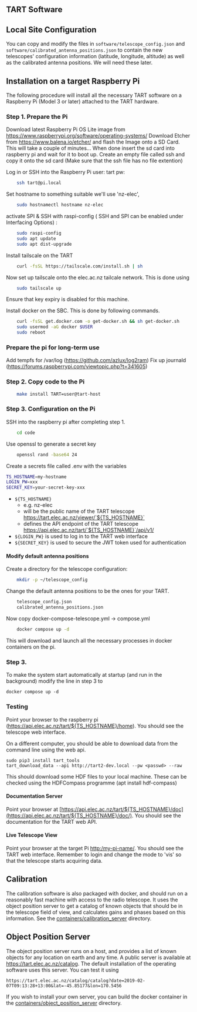 ## TART Software


## Local Site Configuration

You can copy and modify the files in `software/telescope_config.json` and `software/calibrated_antenna_positions.json`
to contain the new telescopes' configuration information (latitude, longitude, altitude) as well as the calibrated antenna positions.
We will need these later.


## Installation on a target Raspberry Pi

The following procedure will install all the necessary TART software on a Raspberry Pi (Model 3 or later) attached to the TART hardware.

### Step 1. Prepare the Pi

Download latest Raspberry Pi OS Lite image from https://www.raspberrypi.org/software/operating-systems/
Download Etcher from https://www.balena.io/etcher/ and flash the Image onto a SD Card.
This will take a couple of minutes... When done insert the sd card into raspberry pi and wait for it to boot up.
Create an empty file called ssh and copy it onto the sd card (Make sure that the ssh file has no file extention)

Log in or SSH into the Raspberry Pi
   user: tart
    pw: <xxxxxxx>

```bash
    ssh tart@pi.local
```

Set hostname to something suitable we'll use 'nz-elec',
```bash
    sudo hostnamectl hostname nz-elec
```
activate SPI & SSH with raspi-config ( SSH and SPI can be enabled under Interfacing Options) :
```bash
    sudo raspi-config
    sudo apt update
    sudo apt dist-upgrade
```
Install tailscale on the TART
```bash
    curl -fsSL https://tailscale.com/install.sh | sh
```
Now set up tailscale onto the elec.ac.nz tailcale network. This is done using
```bash
    sudo tailscale up
```
Ensure that key expiry is disabled for this machine.

Install docker on the SBC. This is done by following commands.
```bash
    curl -fsSL get.docker.com -o get-docker.sh && sh get-docker.sh
    sudo usermod -aG docker $USER
    sudo reboot
```
### Prepare the pi for long-term use

Add tempfs for /var/log (https://github.com/azlux/log2ram)
Fix up journald (https://forums.raspberrypi.com/viewtopic.php?t=341605)

### Step 2. Copy code to the Pi
```bash
    make install TART=user@tart-host
```
### Step 3. Configuration on the Pi

SSH into the raspberry pi after completing step 1.
```bash
    cd code
```
Use openssl to generate a secret key
```bash
    openssl rand -base64 24
```
Create a secrets file called .env with the variables
```bash
TS_HOSTNAME=my-hostname
LOGIN_PW=xxx
SECRET_KEY=your-secret-key-xxx
```

- `${TS_HOSTNAME}`
    - e.g. nz-elec
    - will be the public name of the TART telescope https://tart.elec.ac.nz/viewer/`${TS_HOSTNAME}`
    - defines the API endpoint of the TART telescope https://api.elec.ac.nz/tart/`${TS_HOSTNAME}`/api/v1/
- `${LOGIN_PW}` is used to log in to the TART web interface
- `${SECRET_KEY}` is used to secure the JWT token used for authentication


#### Modify default antenna positions

Create a directory for the telescope configuration:
```bash
    mkdir -p ~/telescope_config
```
Change the default antenna positions to be the ones for your TART.
```bash
    telescope_config.json
    calibrated_antenna_positions.json
```
Now copy docker-compose-telescope.yml -> compose.yml
```bash
    docker compose up -d
```
This will download and launch all the necessary processes in docker containers on the pi.

### Step 3.

To make the system start automatically at startup (and run in the background) modify the line in step 3 to

    docker compose up -d


### Testing

Point your browser to the raspberry pi (https://api.elec.ac.nz/tart/${TS_HOSTNAME}/home). You should see the telescope web interface.

On a different computer, you should be able to download data from the command line using the web api.

    sudo pip3 install tart_tools
    tart_download_data --api http://tart2-dev.local --pw <passwd> --raw

This should download some HDF files to your local machine. These can be checked using the HDFCompass programme (apt install hdf-compass)


#### Documentation Server

Point your browser at  [https://api.elec.ac.nz/tart/${TS_HOSTNAME}/doc](https://api.elec.ac.nz/tart/${TS_HOSTNAME}/doc/). You should see the documentation for the TART web API.

#### Live Telescope View

Point your browser at the target Pi [http:/my-pi-name/](http:/tart2-dev.local/). You should see the TART web interface. Remember to login and change the mode to 'vis' so that the telescope starts acquiring data.


## Calibration

The calibration software is also packaged with docker, and should run on a reasonably fast machine with access to the radio telescope. It uses the object position server to get a catalog of known objects that should be in the telescope field of view, and calculates gains and phases based on this information. See the [containers/calibration_server](containers/calibration_server/README.md) directory.

## Object Position Server

The object position server runs on a host, and provides a list of known objects for any location on earth and any time. A public server is available at https://tart.elec.ac.nz/catalog. The default installation of the operating software uses this server. You can test it using

    https://tart.elec.ac.nz/catalog/catalog?date=2019-02-07T09:13:28+13:00&lat=-45.85177&lon=170.5456

If you wish to install your own server, you can build the docker container in the [containers/object_position_server](containers/object_position_server/README.md) directory.
